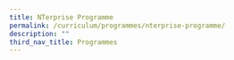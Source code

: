 ```yaml
---
title: NTerprise Programme
permalink: /curriculum/programmes/nterprise-programme/
description: ""
third_nav_title: Programmes
---
```

